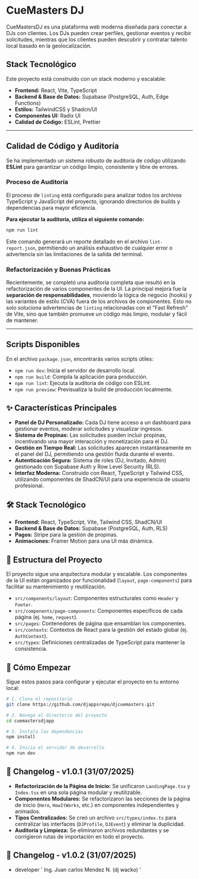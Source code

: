# CueMasters DJ

CueMastersDJ es una plataforma web moderna diseñada para conectar a DJs con clientes. Los DJs pueden crear perfiles, gestionar eventos y recibir solicitudes, mientras que los clientes pueden descubrir y contratar talento local basado en la geolocalización.

## Stack Tecnológico

Este proyecto está construido con un stack moderno y escalable:

- **Frontend:** React, Vite, TypeScript
- **Backend & Base de Datos:** Supabase (PostgreSQL, Auth, Edge Functions)
- **Estilos:** TailwindCSS y Shadcn/UI
- **Componentes UI:** Radix UI
- **Calidad de Código:** ESLint, Prettier

---

## Calidad de Código y Auditoría

Se ha implementado un sistema robusto de auditoría de código utilizando **ESLint** para garantizar un código limpio, consistente y libre de errores.

### Proceso de Auditoría

El proceso de `linting` está configurado para analizar todos los archivos TypeScript y JavaScript del proyecto, ignorando directorios de builds y dependencias para mayor eficiencia.

**Para ejecutar la auditoría, utiliza el siguiente comando:**

```bash
npm run lint
```

Este comando generará un reporte detallado en el archivo `lint-report.json`, permitiendo un análisis exhaustivo de cualquier error o advertencia sin las limitaciones de la salida del terminal.

### Refactorización y Buenas Prácticas

Recientemente, se completó una auditoría completa que resultó en la refactorización de varios componentes de la UI. La principal mejora fue la **separación de responsabilidades**, moviendo la lógica de negocio (hooks) y las variantes de estilo (CVA) fuera de los archivos de componentes. Esto no solo soluciona advertencias de `linting` relacionadas con el "Fast Refresh" de Vite, sino que también promueve un código más limpio, modular y fácil de mantener.

---

## Scripts Disponibles

En el archivo `package.json`, encontrarás varios scripts útiles:

- `npm run dev`: Inicia el servidor de desarrollo local.
- `npm run build`: Compila la aplicación para producción.
- `npm run lint`: Ejecuta la auditoría de código con ESLint.
- `npm run preview`: Previsualiza la build de producción localmente.

## ✨ Características Principales

- **Panel de DJ Personalizado:** Cada DJ tiene acceso a un dashboard para gestionar eventos, moderar solicitudes y visualizar ingresos.
- **Sistema de Propinas:** Las solicitudes pueden incluir propinas, incentivando una mayor interacción y monetización para el DJ.
- **Gestión en Tiempo Real:** Las solicitudes aparecen instantáneamente en el panel del DJ, permitiendo una gestión fluida durante el evento.
- **Autenticación Segura:** Sistema de roles (DJ, Invitado, Admin) gestionado con Supabase Auth y Row Level Security (RLS).
- **Interfaz Moderna:** Construido con React, TypeScript y Tailwind CSS, utilizando componentes de ShadCN/UI para una experiencia de usuario profesional.

## 🛠️ Stack Tecnológico

- **Frontend:** React, TypeScript, Vite, Tailwind CSS, ShadCN/UI
- **Backend & Base de Datos:** Supabase (PostgreSQL, Auth, RLS)
- **Pagos:** Stripe para la gestión de propinas.
- **Animaciones:** Framer Motion para una UI más dinámica.

## 📂 Estructura del Proyecto

El proyecto sigue una arquitectura modular y escalable. Los componentes de la UI están organizados por funcionalidad (`layout`, `page-components`) para facilitar su mantenimiento y reutilización.

- `src/components/layout`: Componentes estructurales como `Header` y `Footer`.
- `src/components/page-components`: Componentes específicos de cada página (ej. `home`, `request`).
- `src/pages`: Contenedores de página que ensamblan los componentes.
- `src/contexts`: Contextos de React para la gestión del estado global (ej. `AuthContext`).
- `src/types`: Definiciones centralizadas de TypeScript para mantener la consistencia.

## 🚀 Cómo Empezar

Sigue estos pasos para configurar y ejecutar el proyecto en tu entorno local:

```sh
# 1. Clona el repositorio
git clone https://github.com/djappsrepo/djcuemasters.git

# 2. Navega al directorio del proyecto
cd cuemastersdjapp

# 3. Instala las dependencias
npm install

# 4. Inicia el servidor de desarrollo
npm run dev
```

## 📄 Changelog - v1.0.1 (31/07/2025)

- **Refactorización de la Página de Inicio:** Se unificaron `LandingPage.tsx` y `Index.tsx` en una sola página modular y reutilizable.
- **Componentes Modulares:** Se refactorizaron las secciones de la página de inicio (`Hero`, `HowItWorks`, etc.) en componentes independientes y animados.
- **Tipos Centralizados:** Se creó un archivo `src/types/index.ts` para centralizar las interfaces (`DJProfile`, `DJEvent`) y eliminar la duplicidad.
- **Auditoría y Limpieza:** Se eliminaron archivos redundantes y se corrigieron rutas de importación en todo el proyecto.

## 📄 Changelog - v1.0.2 (31/07/2025)
 - developer ' Ing. Juan carlos Mendez N. (dj wacko) '
